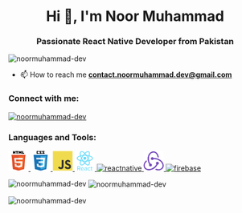 <h1 align="center">Hi 👋, I'm Noor Muhammad</h1>
<h3 align="center">Passionate React Native Developer from Pakistan</h3>

<p align="left">
  <img
    src="https://komarev.com/ghpvc/?username=noormuhammad-dev&label=Profile%20views&color=0e75b6&style=flat"
    alt="noormuhammad-dev"
  />
</p>

- 📫 How to reach me **contact.noormuhammad.dev@gmail.com**

<h3 align="left">Connect with me:</h3>
<p align="left">
  <a href="https://linkedin.com/in/noormuhammad-dev" target="blank"
    ><img
      align="center"
      src="https://raw.githubusercontent.com/rahuldkjain/github-profile-readme-generator/master/src/images/icons/Social/linked-in-alt.svg"
      alt="noormuhammad-dev"
      height="30"
      width="40"
  /></a>
</p>

<h3 align="left">Languages and Tools:</h3>
<p align="left">
    <a href="https://www.w3.org/html/" target="_blank" rel="noreferrer">
      <img
        src="https://raw.githubusercontent.com/devicons/devicon/master/icons/html5/html5-original-wordmark.svg"
        alt="html5"
        width="40"
        height="40"
        />
        </a>
        <a href="https://www.w3schools.com/css/" target="_blank" rel="noreferrer">
            <img
            src="https://raw.githubusercontent.com/devicons/devicon/master/icons/css3/css3-original-wordmark.svg"
            alt="css3"
            width="40"
            height="40"
            />
            </a>
            <a
            href="https://developer.mozilla.org/en-US/docs/Web/JavaScript"
            target="_blank"
            rel="noreferrer"
            >
            <img
            src="https://raw.githubusercontent.com/devicons/devicon/master/icons/javascript/javascript-original.svg"
            alt="javascript"
            width="40"
            height="40"
            />
            </a>
            <a href="https://reactjs.org/" target="_blank" rel="noreferrer">
                <img
      src="https://raw.githubusercontent.com/devicons/devicon/master/icons/react/react-original-wordmark.svg"
      alt="react"
      width="40"
      height="40"
      />
      </a>
      <a href="https://reactnative.dev/" target="_blank" rel="noreferrer">
          <img
          src="https://reactnative.dev/img/header_logo.svg"
          alt="reactnative"
          width="40"
          height="40"
          />
          </a>
          <a href="https://redux.js.org" target="_blank" rel="noreferrer">
              <img
              src="https://raw.githubusercontent.com/devicons/devicon/master/icons/redux/redux-original.svg"
              alt="redux"
              width="40"
              height="40"
              />
              </a>
            <a href="https://firebase.google.com/" target="_blank" rel="noreferrer">
              <img
                src="https://www.vectorlogo.zone/logos/firebase/firebase-icon.svg"
                alt="firebase"
                width="40"
                height="40"
              />
            </a>
              </p>

<p>
  <img
    align="left"
    src="https://github-readme-stats.vercel.app/api/top-langs?username=noormuhammad-dev&show_icons=true&locale=en&layout=compact"
    alt="noormuhammad-dev"
  />
</p>

<p>
  &nbsp;<img
    align="center"
    src="https://github-readme-stats.vercel.app/api?username=noormuhammad-dev&show_icons=true&locale=en"
    alt="noormuhammad-dev"
  />
</p>

<p>
  <img
    align="center"
    src="https://github-readme-streak-stats.herokuapp.com/?user=noormuhammad-dev&"
    alt="noormuhammad-dev"
  />
</p>
